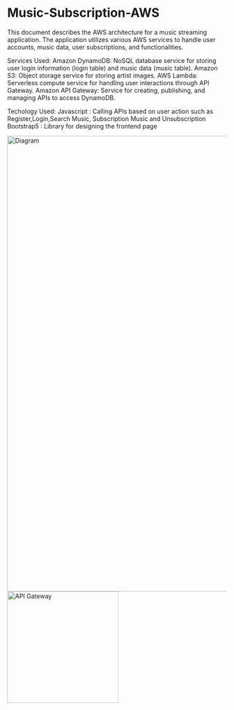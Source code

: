 # Music-Subscription-AWS

This document describes the AWS architecture for a music streaming application. The application utilizes various AWS services to handle user accounts, music data, user subscriptions, and functionalities.

Services Used:
Amazon DynamoDB: NoSQL database service for storing user login information (login table) and music data (music table).
Amazon S3: Object storage service for storing artist images.
AWS Lambda: Serverless compute service for handling user interactions through API Gateway.
Amazon API Gateway: Service for creating, publishing, and managing APIs to access DynamoDB.

Techology Used:
Javascript : Calling APIs based on user action such as Register,Login,Search Music, Subscription Music and Unsubscription
Bootstrap5 : Library for designing the frontend page

<img width="1043" alt="Diagram" src="https://github.com/cnkamorn/Music-Subscription-AWS/assets/92679212/94b7ffca-dffb-45cf-99b7-cf8fc6487482">
<img width="255" alt="API Gateway" src="https://github.com/cnkamorn/Music-Subscription-AWS/assets/92679212/a672d998-9f9f-4bb5-add9-2ebf7f7570e4">
